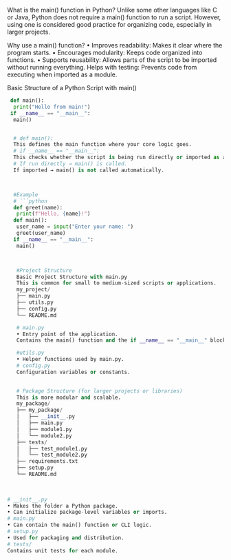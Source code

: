 What is the main() function in Python?
Unlike some other languages like C or Java, Python does not require a main() function to run a script. However, using one is considered good practice for organizing code, especially in larger projects.


Why use a main() function?
• Improves readability: Makes it clear where the program starts.
• Encourages modularity: Keeps code organized into functions.
• Supports reusability: Allows parts of the script to be imported without running everything.
Helps with testing: Prevents code from executing when imported as a module.

 Basic Structure of a Python Script with main()

```python
 def main():
  print("Hello from main!")
 if __name__ == "__main__":
  main()


  # def main():
  This defines the main function where your core logic goes.
  # if __name__ == "__main__":
  This checks whether the script is being run directly or imported as a module.
  # If run directly → main() is called.
  If imported → main() is not called automatically.



  #Example
  # ```python 
  def greet(name):
   print(f"Hello, {name}!")
  def main():
   user_name = input("Enter your name: ")
   greet(user_name)
  if __name__ == "__main__":
   main()



   #Project Structure 
   Basic Project Structure with main.py
   This is common for small to medium-sized scripts or applications.
   my_project/
   ├── main.py
   ├── utils.py
   ├── config.py
   └── README.md

   # main.py
   • Entry point of the application.
   Contains the main() function and the if __name__ == "__main__" block.

   #utils.py
   • Helper functions used by main.py.
   # config.py
   Configuration variables or constants.
   

   # Package Structure (for larger projects or libraries)
   This is more modular and scalable.
   my_package/
   ├── my_package/
   │   ├── __init__.py
   │   ├── main.py
   │   ├── module1.py
   │   └── module2.py
   ├── tests/
   │   ├── test_module1.py
   │   └── test_module2.py
   ├── requirements.txt
   ├── setup.py
   └── README.md
   
 

# __init__.py
• Makes the folder a Python package.
• Can initialize package-level variables or imports.
# main.py
• Can contain the main() function or CLI logic.
# setup.py
• Used for packaging and distribution.
# tests/
Contains unit tests for each module.
